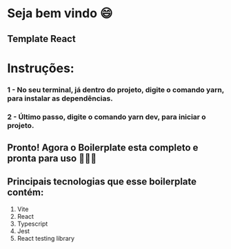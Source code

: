 # Seja bem vindo :smile:
## Template React

# Instruções:

### 1 - No seu terminal, já dentro do projeto, digite o comando yarn, para instalar as dependências.
### 2 - Último passo, digite o comando yarn dev, para iniciar o projeto.

## Pronto! Agora o Boilerplate esta completo e pronta para uso 🚀🚀🚀

## Principais tecnologias que esse boilerplate contém:
<ol>
    <li>Vite</li>
    <li>React</li>
    <li>Typescript</li>
    <li>Jest</li>
    <li>React testing library</li>
</ol>
